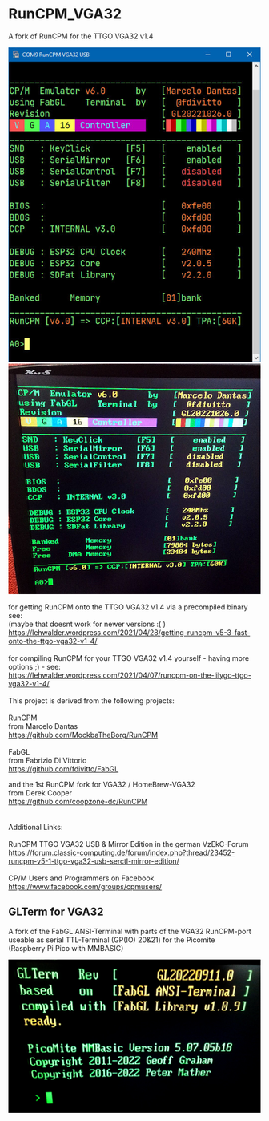 # RunCPM_VGA32
A fork of RunCPM for the TTGO VGA32 v1.4

![RunCPM_BootScreen](https://github.com/guidol70/RunCPM_VGA32/raw/main/pictures/RunCPM_v6_0_VGA32_GL20221026.jpg?raw=true)
![RunCPM_BootScreen](https://github.com/guidol70/RunCPM_VGA32/raw/main/pictures/RunCPM_v6_0_VGA32_Screen__GL20221026.jpg?raw=true)

for getting RunCPM onto the TTGO VGA32 v1.4 via a precompiled binary see:<br/>
(maybe that doesnt work for newer versions :( )<br/>
https://lehwalder.wordpress.com/2021/04/28/getting-runcpm-v5-3-fast-onto-the-ttgo-vga32-v1-4/<br/>
<br/>
for compiling RunCPM for your TTGO VGA32 v1.4 yourself - having more options ;) - see:<br/>
https://lehwalder.wordpress.com/2021/04/07/runcpm-on-the-lilygo-ttgo-vga32-v1-4/<br/>
<br/>
This project is derived from the following projects:<br/>
<br/>
RunCPM<br/>
from Marcelo Dantas<br/>
https://github.com/MockbaTheBorg/RunCPM<br/>
<br/>
FabGL<br/>
from Fabrizio Di Vittorio<br/>
https://github.com/fdivitto/FabGL<br/>

and the 1st RunCPM fork for VGA32 / HomeBrew-VGA32<br/>
from Derek Cooper<br/>
https://github.com/coopzone-dc/RunCPM<br/>
<br/>
<br/>
Additional Links:<br/>
<br/>
RunCPM TTGO VGA32 USB & Mirror Edition in the german VzEkC-Forum <br/>
https://forum.classic-computing.de/forum/index.php?thread/23452-runcpm-v5-1-ttgo-vga32-usb-serctl-mirror-edition/<br/>
<br/>
CP/M Users and Programmers on Facebook<br/>
https://www.facebook.com/groups/cpmusers/<br/>


## GLTerm for VGA32
A fork of the FabGL ANSI-Terminal with parts of the VGA32 RunCPM-port<br>
useable as serial TTL-Terminal (GP(IO) 20&21) for the Picomite<br>
(Raspberry Pi Pico with MMBASIC)<br>

![GLTerm VGA32 BootScreen](https://github.com/guidol70/RunCPM_VGA32/raw/main/GLTerm_VGA32/GLTerm_Rev_GL22020911.jpg?raw=true)
